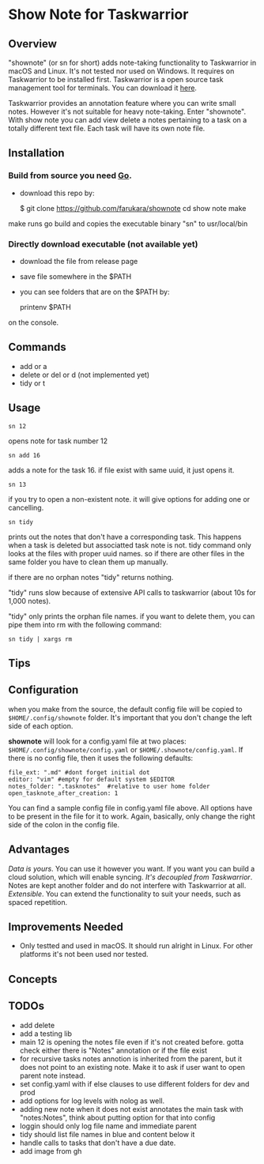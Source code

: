 # Show Note for Taskwarrior

## Overview
"shownote" (or sn for short) adds note-taking functionality to Taskwarrior in macOS and Linux. It's not tested nor used on Windows. It requires on Taskwarrior to be installed first. Taskwarrior is a open source task management tool for terminals. You can download it [here](https://taskwarrior.org/).

Taskwarrior provides an annotation feature where you can write small notes. However it's not suitable for heavy note-taking. Enter "shownote". With show note you can add view delete a notes pertaining to a task on a totally different text file. Each task will have its own note file. 

## Installation
### Build from source you need [Go](https://go.dev/).
- download this repo by:

    $ git clone https://github.com/farukara/shownote
    cd show note
    make

make runs go build and copies the executable binary "sn" to usr/local/bin

### Directly download executable (not available yet)
- download the file from release page 
- save file somewhere in the $PATH
- you can see folders that are on the $PATH by:

    printenv $PATH

on the console.

## Commands

- add or a
- delete or del or d (not implemented yet)
- tidy or t

## Usage
    sn 12
opens note for task number 12

    sn add 16 
adds a note for the task 16. if file exist with same uuid, it just opens it.

    sn 13
if you try to open a non-existent note. it will give options for adding one or cancelling.

    sn tidy
prints out the notes that don't have a corresponding task. This happens when a task is deleted but associatted task note is not. tidy command only looks at the files with proper uuid names. so if there are other files in the same folder you have to clean them up manually. 

if there are no orphan notes "tidy" returns nothing.

"tidy" runs slow because of extensive API calls to taskwarrior (about 10s for 1,000 notes).

"tidy" only prints the orphan file names. if you want to delete them, you can pipe them into rm with the following command:

    sn tidy | xargs rm

## Tips
## Configuration
when you make from the source, the default config file will be copied to `$HOME/.config/shownote` folder. It's important that you don't change the left side of each option.

**shownote** will look for a config.yaml file at two places: `$HOME/.config/shownote/config.yaml` or `$HOME/.shownote/config.yaml`. If there is no config file, then it uses the following defaults: 

    file_ext: ".md" #dont forget initial dot 
    editor: "vim" #empty for default system $EDITOR
    notes_folder: ".tasknotes"  #relative to user home folder
    open_tasknote_after_creation: 1

You can find a sample config file in config.yaml file above. All options have to be present in the file for it to work. Again, basically, only change the right side of the colon in the config file.

## Advantages

*Data is yours*. You can use it however you want. If you want you can build a cloud solution, which will enable syncing.
*It's decoupled from Taskwarrior*. Notes are kept another folder and do not interfere with Taskwarrior at all.
*Extensible*. You can extend the functionality to suit your needs, such as spaced repetition.

## Improvements Needed

- Only testted and used in macOS. It should run alright in Linux. For other platforms it's not been used nor tested.

## Concepts

## TODOs

- add delete
- add a testing lib
- main 12 is opening the notes file even if it's not created before. gotta check either there is "Notes" annotation or if the file exist
- for recursive tasks notes annotion is inherited from the parent, but it does not point to an existing note. Make it to ask if user want to open parent note instead.
- set config.yaml with if else clauses to use different folders for dev and prod
- add options for log levels with nolog as well.
- adding new note when it does not exist annotates the main task with "notes:Notes", think about putting option for that into config
- loggin should only log file name and immediate parent
- tidy should list file names in blue and content below it
- handle calls to tasks that don't have a due date. 
- add image from gh
